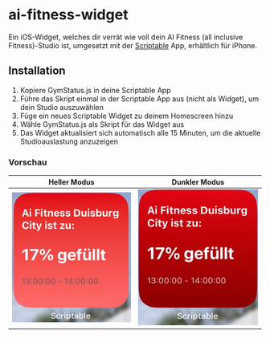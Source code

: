 # ai-fitness-widget
Ein iOS-Widget, welches dir verrät wie voll dein AI Fitness (all inclusive Fitness)-Studio ist, umgesetzt mit der [Scriptable](https://scriptable.app/) App, erhältlich für iPhone.

## Installation

1. Kopiere GymStatus.js in deine Scriptable App
2. Führe das Skript einmal in der Scriptable App aus (nicht als Widget), um dein Studio auszuwählen
3. Füge ein neues Scriptable Widget zu deinem Homescreen hinzu
4. Wähle GymStatus.js als Skript für das Widget aus
5. Das Widget aktualisiert sich automatisch alle 15 Minuten, um die aktuelle Studioauslastung anzuzeigen

### Vorschau
| Heller Modus | Dunkler Modus |
|--------------|---------------|
| ![Widget Vorschau Hell](.github/images/preview-light.jpeg) | ![Widget Vorschau Dunkel](.github/images/preview-dark.jpeg) |

